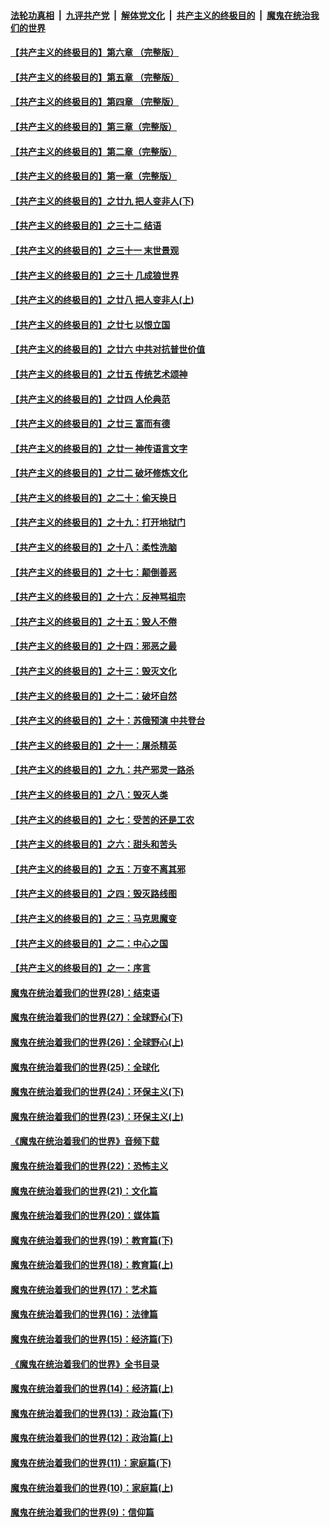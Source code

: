 ####  [法轮功真相](../../../../basic/blob/master/README.md?t=09051826) &nbsp;|&nbsp; [九评共产党](../../../../9ping.md/blob/master/README.md?t=09051826) &nbsp;|&nbsp; [解体党文化](../../../../jtdwh.md/blob/master/README.md?t=09051826)  &nbsp;|&nbsp; [共产主义的终极目的](../../../../gczydzjmd.md/blob/master/README.md?t=09051826) &nbsp;|&nbsp; [魔鬼在统治我们的世界](../../../../mgztzwmdsj.md/blob/master/README.md?t=09051826) 

#### [【共产主义的终极目的】第六章 （完整版）](../pages/nsc422/n11428913.md?t=09051826) 

#### [【共产主义的终极目的】第五章 （完整版）](../pages/nsc422/n11428912.md?t=09051826) 

#### [【共产主义的终极目的】第四章 （完整版）](../pages/nsc422/n11428907.md?t=09051826) 

#### [【共产主义的终极目的】第三章（完整版）](../pages/nsc422/n11428848.md?t=09051826) 

#### [【共产主义的终极目的】第二章（完整版）](../pages/nsc422/n11428831.md?t=09051826) 

#### [【共产主义的终极目的】第一章（完整版）](../pages/nsc422/n11417651.md?t=09051826) 

#### [【共产主义的终极目的】之廿九 把人变非人(下)](../pages/nsc422/n11344140.md?t=09051826) 

#### [【共产主义的终极目的】之三十二 结语](../pages/nsc422/n11360535.md?t=09051826) 

#### [【共产主义的终极目的】之三十一 末世景观](../pages/nsc422/n11351129.md?t=09051826) 

#### [【共产主义的终极目的】之三十 几成狼世界](../pages/nsc422/n11348280.md?t=09051826) 

#### [【共产主义的终极目的】之廿八 把人变非人(上)](../pages/nsc422/n11340492.md?t=09051826) 

#### [【共产主义的终极目的】之廿七 以恨立国](../pages/nsc422/n11336944.md?t=09051826) 

#### [【共产主义的终极目的】之廿六 中共对抗普世价值](../pages/nsc422/n11324785.md?t=09051826) 

#### [【共产主义的终极目的】之廿五 传统艺术颂神](../pages/nsc422/n11296396.md?t=09051826) 

#### [【共产主义的终极目的】之廿四 人伦典范](../pages/nsc422/n11296397.md?t=09051826) 

#### [【共产主义的终极目的】之廿三 富而有德](../pages/nsc422/n11283598.md?t=09051826) 

#### [【共产主义的终极目的】之廿一 神传语言文字](../pages/nsc422/n11263265.md?t=09051826) 

#### [【共产主义的终极目的】之廿二 破坏修炼文化](../pages/nsc422/n11245728.md?t=09051826) 

#### [【共产主义的终极目的】之二十：偷天换日](../pages/nsc422/n11238846.md?t=09051826) 

#### [【共产主义的终极目的】之十九：打开地狱门](../pages/nsc422/n11206376.md?t=09051826) 

#### [【共产主义的终极目的】之十八：柔性洗脑](../pages/nsc422/n11199994.md?t=09051826) 

#### [【共产主义的终极目的】之十七：颠倒善恶](../pages/nsc422/n11179782.md?t=09051826) 

#### [【共产主义的终极目的】之十六：反神骂祖宗](../pages/nsc422/n11166798.md?t=09051826) 

#### [【共产主义的终极目的】之十五：毁人不倦](../pages/nsc422/n11166792.md?t=09051826) 

#### [【共产主义的终极目的】之十四：邪恶之最](../pages/nsc422/n11150249.md?t=09051826) 

#### [【共产主义的终极目的】之十三：毁灭文化](../pages/nsc422/n11135227.md?t=09051826) 

#### [【共产主义的终极目的】之十二：破坏自然](../pages/nsc422/n11135214.md?t=09051826) 

#### [【共产主义的终极目的】之十：苏俄预演 中共登台](../pages/nsc422/n11118424.md?t=09051826) 

#### [【共产主义的终极目的】之十一：屠杀精英](../pages/nsc422/n11118442.md?t=09051826) 

#### [【共产主义的终极目的】之九：共产邪灵一路杀](../pages/nsc422/n11114139.md?t=09051826) 

#### [【共产主义的终极目的】之八：毁灭人类](../pages/nsc422/n11108503.md?t=09051826) 

#### [【共产主义的终极目的】之七：受苦的还是工农](../pages/nsc422/n11101809.md?t=09051826) 

#### [【共产主义的终极目的】之六：甜头和苦头](../pages/nsc422/n11096971.md?t=09051826) 

#### [【共产主义的终极目的】之五：万变不离其邪](../pages/nsc422/n11091285.md?t=09051826) 

#### [【共产主义的终极目的】之四：毁灭路线图](../pages/nsc422/n11086284.md?t=09051826) 

#### [【共产主义的终极目的】之三：马克思魔变](../pages/nsc422/n11061941.md?t=09051826) 

#### [【共产主义的终极目的】之二：中心之国](../pages/nsc422/n11047728.md?t=09051826) 

#### [【共产主义的终极目的】之一：序言](../pages/nsc422/n11086077.md?t=09051826) 

#### [魔鬼在统治着我们的世界(28)：结束语](../pages/nsc422/n10936246.md?t=09051826) 

#### [魔鬼在统治着我们的世界(27)：全球野心(下)](../pages/nsc422/n10928319.md?t=09051826) 

#### [魔鬼在统治着我们的世界(26)：全球野心(上)](../pages/nsc422/n10900318.md?t=09051826) 

#### [魔鬼在统治着我们的世界(25)：全球化](../pages/nsc422/n10788205.md?t=09051826) 

#### [魔鬼在统治着我们的世界(24)：环保主义(下)](../pages/nsc422/n10695307.md?t=09051826) 

#### [魔鬼在统治着我们的世界(23)：环保主义(上)](../pages/nsc422/n10688613.md?t=09051826) 

#### [《魔鬼在统治着我们的世界》音频下载](../pages/nsc422/n10635553.md?t=09051826) 

#### [魔鬼在统治着我们的世界(22)：恐怖主义](../pages/nsc422/n10614727.md?t=09051826) 

#### [魔鬼在统治着我们的世界(21)：文化篇](../pages/nsc422/n10597706.md?t=09051826) 

#### [魔鬼在统治着我们的世界(20)：媒体篇](../pages/nsc422/n10586579.md?t=09051826) 

#### [魔鬼在统治着我们的世界(19)：教育篇(下)](../pages/nsc422/n10564808.md?t=09051826) 

#### [魔鬼在统治着我们的世界(18)：教育篇(上)](../pages/nsc422/n10526970.md?t=09051826) 

#### [魔鬼在统治着我们的世界(17)：艺术篇](../pages/nsc422/n10499093.md?t=09051826) 

#### [魔鬼在统治着我们的世界(16)：法律篇](../pages/nsc422/n10485969.md?t=09051826) 

#### [魔鬼在统治着我们的世界(15)：经济篇(下)](../pages/nsc422/n10469975.md?t=09051826) 

#### [《魔鬼在统治着我们的世界》全书目录](../pages/nsc422/n10464261.md?t=09051826) 

#### [魔鬼在统治着我们的世界(14)：经济篇(上)](../pages/nsc422/n10457370.md?t=09051826) 

#### [魔鬼在统治着我们的世界(13)：政治篇(下)](../pages/nsc422/n10448270.md?t=09051826) 

#### [魔鬼在统治着我们的世界(12)：政治篇(上)](../pages/nsc422/n10444576.md?t=09051826) 

#### [魔鬼在统治着我们的世界(11)：家庭篇(下)](../pages/nsc422/n10440961.md?t=09051826) 

#### [魔鬼在统治着我们的世界(10)：家庭篇(上)](../pages/nsc422/n10435448.md?t=09051826) 

#### [魔鬼在统治着我们的世界(9)：信仰篇](../pages/nsc422/n10432159.md?t=09051826) 

